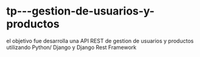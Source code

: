 # tp---gestion-de-usuarios-y-productos

el objetivo fue desarrolla una API REST de gestion de usuarios y productos utilizando Python/ Django y Django Rest Framework

